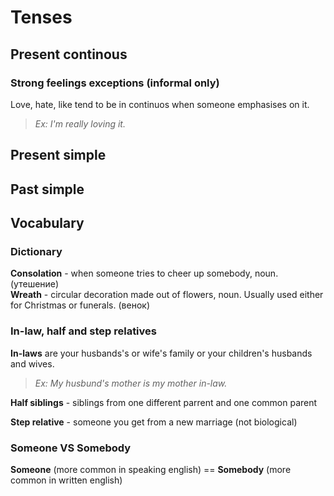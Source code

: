 # Tenses
## Present continous
### Strong feelings exceptions (informal only)
Love, hate, like tend to be in continuos when someone emphasises on it. 
> *Ex: I'm really loving it.*


## Present simple


## Past simple


## Vocabulary 
### Dictionary
**Consolation** - when someone tries to cheer up somebody, noun. (утешение)  
**Wreath** - circular decoration made out of flowers, noun. Usually used either for
Christmas or funerals. (венок)

### In-law, half and step relatives
**In-laws** are your husbands's or wife's family or your children's husbands and wives.
> *Ex: My husbund's mother is my mother in-law.*

**Half siblings** - siblings from one different parrent and one common parent

**Step relative** - someone you get from a new marriage (not biological)

### Someone VS Somebody
**Someone** (more common in speaking english) == **Somebody** (more common in written english)


